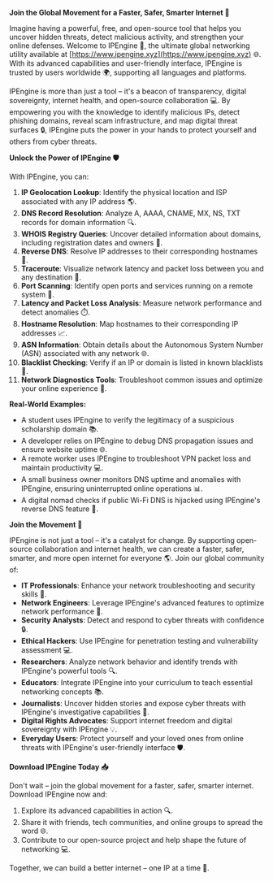 **Join the Global Movement for a Faster, Safer, Smarter Internet 🚀**

Imagine having a powerful, free, and open-source tool that helps you uncover hidden threats, detect malicious activity, and strengthen your online defenses. Welcome to IPEngine 🔗, the ultimate global networking utility available at [https://www.ipengine.xyz](https://www.ipengine.xyz) 🌐. With its advanced capabilities and user-friendly interface, IPEngine is trusted by users worldwide 🌍, supporting all languages and platforms.

IPEngine is more than just a tool – it's a beacon of transparency, digital sovereignty, internet health, and open-source collaboration 💻. By empowering you with the knowledge to identify malicious IPs, detect phishing domains, reveal scam infrastructure, and map digital threat surfaces 🔒, IPEngine puts the power in your hands to protect yourself and others from cyber threats.

**Unlock the Power of IPEngine 🛡️**

With IPEngine, you can:

1.  **IP Geolocation Lookup**: Identify the physical location and ISP associated with any IP address 🌎.
2.  **DNS Record Resolution**: Analyze A, AAAA, CNAME, MX, NS, TXT records for domain information 🔍.
3.  **WHOIS Registry Queries**: Uncover detailed information about domains, including registration dates and owners 🔑.
4.  **Reverse DNS**: Resolve IP addresses to their corresponding hostnames 📡.
5.  **Traceroute**: Visualize network latency and packet loss between you and any destination 🚀.
6.  **Port Scanning**: Identify open ports and services running on a remote system 🔩.
7.  **Latency and Packet Loss Analysis**: Measure network performance and detect anomalies ⏱️.
8.  **Hostname Resolution**: Map hostnames to their corresponding IP addresses 📈.
9.  **ASN Information**: Obtain details about the Autonomous System Number (ASN) associated with any network 🌐.
10. **Blacklist Checking**: Verify if an IP or domain is listed in known blacklists 🔴.
11. **Network Diagnostics Tools**: Troubleshoot common issues and optimize your online experience 🔧.

**Real-World Examples:**

*   A student uses IPEngine to verify the legitimacy of a suspicious scholarship domain 📚.
*   A developer relies on IPEngine to debug DNS propagation issues and ensure website uptime 🌐.
*   A remote worker uses IPEngine to troubleshoot VPN packet loss and maintain productivity 💻.
*   A small business owner monitors DNS uptime and anomalies with IPEngine, ensuring uninterrupted online operations 📊.
*   A digital nomad checks if public Wi-Fi DNS is hijacked using IPEngine's reverse DNS feature 🔑.

**Join the Movement 🌟**

IPEngine is not just a tool – it's a catalyst for change. By supporting open-source collaboration and internet health, we can create a faster, safer, smarter, and more open internet for everyone 🌎. Join our global community of:

*   **IT Professionals**: Enhance your network troubleshooting and security skills 🔧.
*   **Network Engineers**: Leverage IPEngine's advanced features to optimize network performance 🚀.
*   **Security Analysts**: Detect and respond to cyber threats with confidence 🔒.
*   **Ethical Hackers**: Use IPEngine for penetration testing and vulnerability assessment 💻.
*   **Researchers**: Analyze network behavior and identify trends with IPEngine's powerful tools 🔍.
*   **Educators**: Integrate IPEngine into your curriculum to teach essential networking concepts 📚.
*   **Journalists**: Uncover hidden stories and expose cyber threats with IPEngine's investigative capabilities 🔑.
*   **Digital Rights Advocates**: Support internet freedom and digital sovereignty with IPEngine 💡.
*   **Everyday Users**: Protect yourself and your loved ones from online threats with IPEngine's user-friendly interface 🛡️.

**Download IPEngine Today 📥**

Don't wait – join the global movement for a faster, safer, smarter internet. Download IPEngine now and:

1.  Explore its advanced capabilities in action 🔍.
2.  Share it with friends, tech communities, and online groups to spread the word 🌐.
3.  Contribute to our open-source project and help shape the future of networking 💻.

Together, we can build a better internet – one IP at a time 🌟.